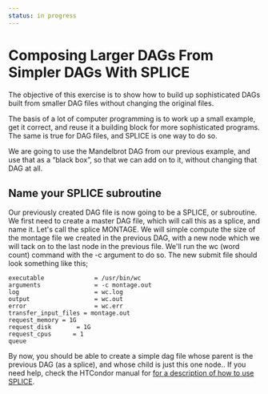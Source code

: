 ```yaml
---
status: in progress
---
```


Composing Larger DAGs From Simpler DAGs With SPLICE
===================================================

The objective of this exercise is to show how to build up sophisticated DAGs built from smaller DAG files without changing the original files.

The basis of a lot of computer programming is to work up a small example, get it correct, and reuse it a building block for more sophisticated programs. The same is true for DAG files, and SPLICE is one way to do so.

We are going to use the Mandelbrot DAG from our previous example, and use that as a “black box”, so that we can add on to it, without changing that DAG at all.

Name your SPLICE subroutine
---------------------------

Our previously created DAG file is now going to be a SPLICE, or subroutine. We first need to create a master DAG file, which will call this as a splice, and name it. Let's call the splice MONTAGE. We will simple compute the size of the montage file we created in the previous DAG, with a new node which we will tack on to the last node in the previous file. We'll run the wc (word count) command with the -c argument to do so. The new submit file should look something like this;

``` console
executable              = /usr/bin/wc
arguments               = -c montage.out
log                     = wc.log
output                  = wc.out
error                   = wc.err
transfer_input_files = montage.out
request_memory = 1G
request_disk       = 1G
request_cpus      = 1
queue
```

By now, you should be able to create a simple dag file whose parent is the previous DAG (as a splice), and whose child is just this one node.. If you need help, check the HTCondor manual for [for a description of how to use SPLICE](http://www.cs.wisc.edu/condor/manual/current/2_10DAGMan_Applications.html).

